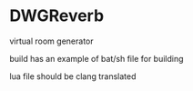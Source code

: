 # DWGReverb
virtual room generator 

build has an example of bat/sh file for building

lua file should be clang translated
